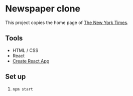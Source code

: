 # Newspaper clone

This project copies the home page of [The New York Times](https://www.nytimes.com).

## Tools
- HTML / CSS
- React
- [Create React App](https://create-react-app.dev)

## Set up 
1.  `npm start`
